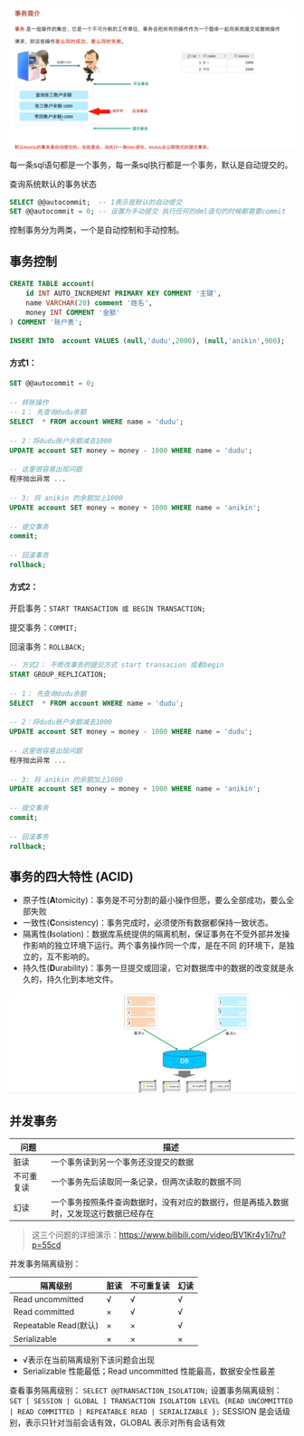 ![](2022-10-05-11-52-02.png)

每一条sql语句都是一个事务，每一条sql执行都是一个事务，默认是自动提交的。

查询系统默认的事务状态
```sql
SELECT @@autocommit;  -- 1表示是默认的自动提交
SET @@autocommit = 0; -- 设置为手动提交 执行任何的dml语句的时候都需要commit
```


控制事务分为两类，一个是自动控制和手动控制。


## 事务控制
```sql
CREATE TABLE account(
    id INT AUTO_INCREMENT PRIMARY KEY COMMENT '主键',
    name VARCHAR(20) comment '姓名',
    money INT COMMENT '金额'
) COMMENT '账户表';

INSERT INTO  account VALUES (null,'dudu',2000), (null,'anikin',900);
```
#### 方式1：

```sql
SET @@autocommit = 0; 

-- 转账操作
-- 1： 先查询dudu余额
SELECT  * FROM account WHERE name = 'dudu';

-- 2：将dudu账户余额减去1000
UPDATE account SET money = money - 1000 WHERE name = 'dudu';

-- 这里很容易出现问题
程序抛出异常 ...

-- 3: 将 anikin 的余额加上1000
UPDATE account SET money = money + 1000 WHERE name = 'anikin';

-- 提交事务
commit;

-- 回滚事务
rollback;
```
#### 方式2：

开启事务：`START TRANSACTION 或 BEGIN TRANSACTION;`

提交事务：`COMMIT;`

回滚事务：`ROLLBACK;`


```sql
-- 方式2： 不修改事务的提交方式 start transacion 或者begin
START GROUP_REPLICATION;

-- 1： 先查询dudu余额
SELECT  * FROM account WHERE name = 'dudu';

-- 2：将dudu账户余额减去1000
UPDATE account SET money = money - 1000 WHERE name = 'dudu';

-- 这里很容易出现问题
程序抛出异常 ...

-- 3: 将 anikin 的余额加上1000
UPDATE account SET money = money + 1000 WHERE name = 'anikin';

-- 提交事务
commit;

-- 回滚事务
rollback;
```

## 事务的四大特性 (ACID)

- 原子性(**A**tomicity)：事务是不可分割的最小操作但愿，要么全部成功，要么全部失败
- 一致性(**C**onsistency)：事务完成时，必须使所有数据都保持一致状态。
- 隔离性(**I**solation)：数据库系统提供的隔离机制，保证事务在不受外部并发操作影响的独立环境下运行。两个事务操作同一个库，是在不同 的环境下，是独立的，互不影响的。
- 持久性(**D**urability)：事务一旦提交或回滚，它对数据库中的数据的改变就是永久的，持久化到本地文件。

![](2022-10-05-12-01-41.png)


## 并发事务

| 问题  | 描述  |
| ------------ | ------------ |
| 脏读  | 一个事务读到另一个事务还没提交的数据  |
| 不可重复读  | 一个事务先后读取同一条记录，但两次读取的数据不同  |
| 幻读  | 一个事务按照条件查询数据时，没有对应的数据行，但是再插入数据时，又发现这行数据已经存在  |

> 这三个问题的详细演示：https://www.bilibili.com/video/BV1Kr4y1i7ru?p=55cd 

并发事务隔离级别：

| 隔离级别  | 脏读  | 不可重复读  | 幻读  |
| ------------ | ------------ | ------------ | ------------ |
| Read uncommitted  | √  | √  | √  |
| Read committed  | ×  | √  | √  |
| Repeatable Read(默认)  | ×  | ×  | √  |
| Serializable  | ×  | ×  | ×  |

- √表示在当前隔离级别下该问题会出现
- Serializable 性能最低；Read uncommitted 性能最高，数据安全性最差

查看事务隔离级别：
`SELECT @@TRANSACTION_ISOLATION;`
设置事务隔离级别：
`SET [ SESSION | GLOBAL ] TRANSACTION ISOLATION LEVEL {READ UNCOMMITTED | READ COMMITTED | REPEATABLE READ | SERIALIZABLE };`
SESSION 是会话级别，表示只针对当前会话有效，GLOBAL 表示对所有会话有效




